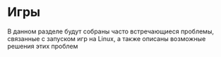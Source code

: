 
# Игры

В данном разделе будут собраны часто встречающиеся проблемы, связанные с запуском игр на Linux,
а также описаны возможные решения этих проблем
